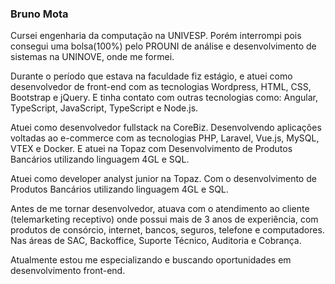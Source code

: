 ### Bruno Mota

Cursei engenharia da computação na UNIVESP. Porém interrompi pois consegui uma bolsa(100%) pelo PROUNI de análise e desenvolvimento de sistemas na UNINOVE, onde me formei.

Durante o período que estava na faculdade fiz estágio, e atuei como desenvolvedor de front-end com as tecnologias Wordpress, HTML, CSS, Bootstrap e jQuery. E tinha contato com outras tecnologias como: Angular, TypeScript, JavaScript, TypeScript e Node.js.

Atuei como desenvolvedor fullstack na CoreBiz. Desenvolvendo aplicações voltadas ao e-commerce com as tecnologias PHP, Laravel, Vue.js, MySQL, VTEX e Docker. E atuei na Topaz com Desenvolvimento de Produtos Bancários utilizando linguagem 4GL e SQL.

Atuei como developer analyst junior na Topaz. Com o desenvolvimento de Produtos Bancários utilizando linguagem 4GL e SQL.

Antes de me tornar desenvolvedor, atuava com o atendimento ao cliente (telemarketing receptivo) onde possui mais de 3 anos de experiência, com produtos de consórcio, internet, bancos, seguros, telefone e computadores. Nas áreas de SAC, Backoffice, Suporte Técnico, Auditoria e Cobrança.

Atualmente estou me especializando e buscando oportunidades em desenvolvimento front-end.


<!--
**brunofrontend/brunofrontend** is a ✨ _special_ ✨ repository because its `README.md` (this file) appears on your GitHub profile.

Here are some ideas to get you started:

- 🔭 I’m currently working on ...
- 🌱 I’m currently learning ...
- 👯 I’m looking to collaborate on ...
- 🤔 I’m looking for help with ...
- 💬 Ask me about ...
- 📫 How to reach me: ...
- 😄 Pronouns: ...
- ⚡ Fun fact: ...
-->
